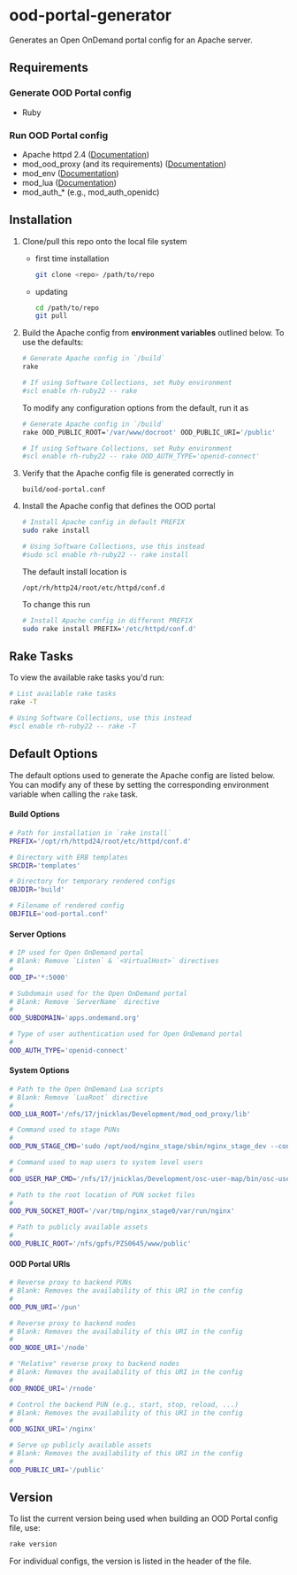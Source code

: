 # ood-portal-generator

Generates an Open OnDemand portal config for an Apache server.

## Requirements

### Generate OOD Portal config

- Ruby

### Run OOD Portal config

- Apache httpd 2.4 ([Documentation](https://httpd.apache.org/docs/2.4/))
- mod_ood_proxy (and its requirements) ([Documentation](https://code.osu.edu/open-ondemand/mod_ood_proxy))
- mod_env ([Documentation](https://httpd.apache.org/docs/2.4/mod/mod_env.html))
- mod_lua ([Documentation](https://httpd.apache.org/docs/2.4/mod/mod_lua.html))
- mod_auth_* (e.g., mod_auth_openidc)

## Installation

1.  Clone/pull this repo onto the local file system
    - first time installation

        ```bash
        git clone <repo> /path/to/repo
        ```
    - updating

        ```bash
        cd /path/to/repo
        git pull
        ```

2.  Build the Apache config from **environment variables** outlined below. To
    use the defaults:

    ```bash
    # Generate Apache config in `/build`
    rake

    # If using Software Collections, set Ruby environment
    #scl enable rh-ruby22 -- rake
    ```

    To modify any configuration options from the default, run it as

    ```bash
    # Generate Apache config in `/build`
    rake OOD_PUBLIC_ROOT='/var/www/docroot' OOD_PUBLIC_URI='/public'

    # If using Software Collections, set Ruby environment
    #scl enable rh-ruby22 -- rake OOD_AUTH_TYPE='openid-connect'
    ```

3.  Verify that the Apache config file is generated correctly in

    ```
    build/ood-portal.conf
    ```

4.  Install the Apache config that defines the OOD portal

    ```bash
    # Install Apache config in default PREFIX
    sudo rake install

    # Using Software Collections, use this instead
    #sudo scl enable rh-ruby22 -- rake install
    ```

    The default install location is

    ```
    /opt/rh/http24/root/etc/httpd/conf.d
    ```

    To change this run


    ```bash
    # Install Apache config in different PREFIX
    sudo rake install PREFIX='/etc/httpd/conf.d'
    ```

## Rake Tasks

To view the available rake tasks you'd run:

```bash
# List available rake tasks
rake -T

# Using Software Collections, use this instead
#scl enable rh-ruby22 -- rake -T
```

## Default Options

The default options used to generate the Apache config are listed below. You
can modify any of these by setting the corresponding environment variable when
calling the `rake` task.

#### Build Options

```bash
# Path for installation in `rake install`
PREFIX='/opt/rh/httpd24/root/etc/httpd/conf.d'

# Directory with ERB templates
SRCDIR='templates'

# Directory for temporary rendered configs
OBJDIR='build'

# Filename of rendered config
OBJFILE='ood-portal.conf'
```

#### Server Options

```bash
# IP used for Open OnDemand portal
# Blank: Remove `Listen` & `<VirtualHost>` directives
#
OOD_IP='*:5000'

# Subdomain used for the Open OnDemand portal
# Blank: Remove `ServerName` directive
#
OOD_SUBDOMAIN='apps.ondemand.org'

# Type of user authentication used for Open OnDemand portal
#
OOD_AUTH_TYPE='openid-connect'
```

#### System Options

```bash
# Path to the Open OnDemand Lua scripts
# Blank: Remove `LuaRoot` directive
#
OOD_LUA_ROOT='/nfs/17/jnicklas/Development/mod_ood_proxy/lib'

# Command used to stage PUNs
#
OOD_PUN_STAGE_CMD='sudo /opt/ood/nginx_stage/sbin/nginx_stage_dev --config /nfs/17/jnicklas/Development/nginx_stage/config.yml --'

# Command used to map users to system level users
#
OOD_USER_MAP_CMD='/nfs/17/jnicklas/Development/osc-user-map/bin/osc-user-map'

# Path to the root location of PUN socket files
#
OOD_PUN_SOCKET_ROOT='/var/tmp/nginx_stage0/var/run/nginx'

# Path to publicly available assets
#
OOD_PUBLIC_ROOT='/nfs/gpfs/PZS0645/www/public'
```

#### OOD Portal URIs

```bash
# Reverse proxy to backend PUNs
# Blank: Removes the availability of this URI in the config
#
OOD_PUN_URI='/pun'

# Reverse proxy to backend nodes
# Blank: Removes the availability of this URI in the config
#
OOD_NODE_URI='/node'

# "Relative" reverse proxy to backend nodes
# Blank: Removes the availability of this URI in the config
#
OOD_RNODE_URI='/rnode'

# Control the backend PUN (e.g., start, stop, reload, ...)
# Blank: Removes the availability of this URI in the config
#
OOD_NGINX_URI='/nginx'

# Serve up publicly available assets
# Blank: Removes the availability of this URI in the config
#
OOD_PUBLIC_URI='/public'
```

## Version

To list the current version being used when building an OOD Portal config file,
use:

```bash
rake version
```

For individual configs, the version is listed in the header of the file.

